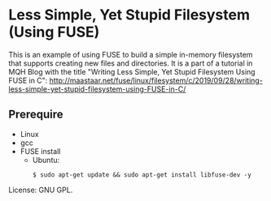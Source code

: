 Less Simple, Yet Stupid Filesystem (Using FUSE)
=======================================

This is an example of using FUSE to build a simple in-memory filesystem that supports creating new files and directories. It is a part of a tutorial in MQH Blog with the title "Writing Less Simple, Yet Stupid Filesystem Using FUSE in C": <http://maastaar.net/fuse/linux/filesystem/c/2019/09/28/writing-less-simple-yet-stupid-filesystem-using-FUSE-in-C/>

## Prerequire
- Linux
- gcc
- FUSE install
    - Ubuntu:
        ```
        $ sudo apt-get update && sudo apt-get install libfuse-dev -y
        ```

License: GNU GPL.
